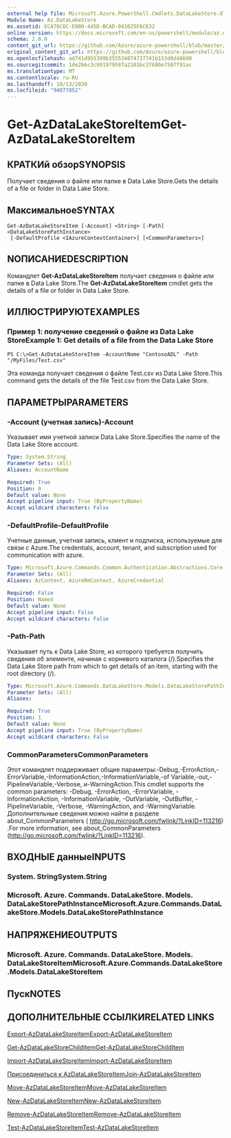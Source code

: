 ```yaml
---
external help file: Microsoft.Azure.PowerShell.Cmdlets.DataLakeStore.dll-Help.xml
Module Name: Az.DataLakeStore
ms.assetid: ECA70C6C-E0B0-445D-BCAD-041625FAC632
online version: https://docs.microsoft.com/en-us/powershell/module/az.datalakestore/get-azdatalakestoreitem
schema: 2.0.0
content_git_url: https://github.com/Azure/azure-powershell/blob/master/src/DataLakeStore/DataLakeStore/help/Get-AzDataLakeStoreItem.md
original_content_git_url: https://github.com/Azure/azure-powershell/blob/master/src/DataLakeStore/DataLakeStore/help/Get-AzDataLakeStoreItem.md
ms.openlocfilehash: ad741d955399b355534074737741b153d8d48690
ms.sourcegitcommit: 1de2b6c3c99197958fa2101bc37680e7507f91ac
ms.translationtype: MT
ms.contentlocale: ru-RU
ms.lasthandoff: 10/13/2020
ms.locfileid: "94077852"
---
```

# <span data-ttu-id="e962c-101">Get-AzDataLakeStoreItem</span><span class="sxs-lookup"><span data-stu-id="e962c-101">Get-AzDataLakeStoreItem</span></span>

## <span data-ttu-id="e962c-102">КРАТКИй обзор</span><span class="sxs-lookup"><span data-stu-id="e962c-102">SYNOPSIS</span></span>
<span data-ttu-id="e962c-103">Получает сведения о файле или папке в Data Lake Store.</span><span class="sxs-lookup"><span data-stu-id="e962c-103">Gets the details of a file or folder in Data Lake Store.</span></span>

## <span data-ttu-id="e962c-104">Максимальное</span><span class="sxs-lookup"><span data-stu-id="e962c-104">SYNTAX</span></span>

```
Get-AzDataLakeStoreItem [-Account] <String> [-Path] <DataLakeStorePathInstance>
 [-DefaultProfile <IAzureContextContainer>] [<CommonParameters>]
```

## <span data-ttu-id="e962c-105">NОПИСАНИЕ</span><span class="sxs-lookup"><span data-stu-id="e962c-105">DESCRIPTION</span></span>
<span data-ttu-id="e962c-106">Командлет **Get-AzDataLakeStoreItem** получает сведения о файле или папке в Data Lake Store.</span><span class="sxs-lookup"><span data-stu-id="e962c-106">The **Get-AzDataLakeStoreItem** cmdlet gets the details of a file or folder in Data Lake Store.</span></span>

## <span data-ttu-id="e962c-107">ИЛЛЮСТРИРУЮТ</span><span class="sxs-lookup"><span data-stu-id="e962c-107">EXAMPLES</span></span>

### <span data-ttu-id="e962c-108">Пример 1: получение сведений о файле из Data Lake Store</span><span class="sxs-lookup"><span data-stu-id="e962c-108">Example 1: Get details of a file from the Data Lake Store</span></span>
```
PS C:\>Get-AzDataLakeStoreItem -AccountName "ContosoADL" -Path "/MyFiles/Test.csv"
```

<span data-ttu-id="e962c-109">Эта команда получает сведения о файле Test.csv из Data Lake Store.</span><span class="sxs-lookup"><span data-stu-id="e962c-109">This command gets the details of the file Test.csv from the Data Lake Store.</span></span>

## <span data-ttu-id="e962c-110">ПАРАМЕТРЫ</span><span class="sxs-lookup"><span data-stu-id="e962c-110">PARAMETERS</span></span>

### <span data-ttu-id="e962c-111">-Account (учетная запись)</span><span class="sxs-lookup"><span data-stu-id="e962c-111">-Account</span></span>
<span data-ttu-id="e962c-112">Указывает имя учетной записи Data Lake Store.</span><span class="sxs-lookup"><span data-stu-id="e962c-112">Specifies the name of the Data Lake Store account.</span></span>

```yaml
Type: System.String
Parameter Sets: (All)
Aliases: AccountName

Required: True
Position: 0
Default value: None
Accept pipeline input: True (ByPropertyName)
Accept wildcard characters: False
```

### <span data-ttu-id="e962c-113">-DefaultProfile</span><span class="sxs-lookup"><span data-stu-id="e962c-113">-DefaultProfile</span></span>
<span data-ttu-id="e962c-114">Учетные данные, учетная запись, клиент и подписка, используемые для связи с Azure.</span><span class="sxs-lookup"><span data-stu-id="e962c-114">The credentials, account, tenant, and subscription used for communication with azure.</span></span>

```yaml
Type: Microsoft.Azure.Commands.Common.Authentication.Abstractions.Core.IAzureContextContainer
Parameter Sets: (All)
Aliases: AzContext, AzureRmContext, AzureCredential

Required: False
Position: Named
Default value: None
Accept pipeline input: False
Accept wildcard characters: False
```

### <span data-ttu-id="e962c-115">-Path</span><span class="sxs-lookup"><span data-stu-id="e962c-115">-Path</span></span>
<span data-ttu-id="e962c-116">Указывает путь к Data Lake Store, из которого требуется получить сведения об элементе, начиная с корневого каталога (/).</span><span class="sxs-lookup"><span data-stu-id="e962c-116">Specifies the Data Lake Store path from which to get details of an item, starting with the root directory (/).</span></span>

```yaml
Type: Microsoft.Azure.Commands.DataLakeStore.Models.DataLakeStorePathInstance
Parameter Sets: (All)
Aliases:

Required: True
Position: 1
Default value: None
Accept pipeline input: True (ByPropertyName)
Accept wildcard characters: False
```

### <span data-ttu-id="e962c-117">CommonParameters</span><span class="sxs-lookup"><span data-stu-id="e962c-117">CommonParameters</span></span>
<span data-ttu-id="e962c-118">Этот командлет поддерживает общие параметры:-Debug,-ErrorAction,-ErrorVariable,-InformationAction,-InformationVariable,-of Variable,-out,-PipelineVariable,-Verbose, и-WarningAction.</span><span class="sxs-lookup"><span data-stu-id="e962c-118">This cmdlet supports the common parameters: -Debug, -ErrorAction, -ErrorVariable, -InformationAction, -InformationVariable, -OutVariable, -OutBuffer, -PipelineVariable, -Verbose, -WarningAction, and -WarningVariable.</span></span> <span data-ttu-id="e962c-119">Дополнительные сведения можно найти в разделе about_CommonParameters ( http://go.microsoft.com/fwlink/?LinkID=113216) .</span><span class="sxs-lookup"><span data-stu-id="e962c-119">For more information, see about_CommonParameters (http://go.microsoft.com/fwlink/?LinkID=113216).</span></span>

## <span data-ttu-id="e962c-120">ВХОДНЫЕ данные</span><span class="sxs-lookup"><span data-stu-id="e962c-120">INPUTS</span></span>

### <span data-ttu-id="e962c-121">System. String</span><span class="sxs-lookup"><span data-stu-id="e962c-121">System.String</span></span>

### <span data-ttu-id="e962c-122">Microsoft. Azure. Commands. DataLakeStore. Models. DataLakeStorePathInstance</span><span class="sxs-lookup"><span data-stu-id="e962c-122">Microsoft.Azure.Commands.DataLakeStore.Models.DataLakeStorePathInstance</span></span>

## <span data-ttu-id="e962c-123">НАПРЯЖЕНИЕ</span><span class="sxs-lookup"><span data-stu-id="e962c-123">OUTPUTS</span></span>

### <span data-ttu-id="e962c-124">Microsoft. Azure. Commands. DataLakeStore. Models. DataLakeStoreItem</span><span class="sxs-lookup"><span data-stu-id="e962c-124">Microsoft.Azure.Commands.DataLakeStore.Models.DataLakeStoreItem</span></span>

## <span data-ttu-id="e962c-125">Пуск</span><span class="sxs-lookup"><span data-stu-id="e962c-125">NOTES</span></span>

## <span data-ttu-id="e962c-126">ДОПОЛНИТЕЛЬНЫЕ ССЫЛКИ</span><span class="sxs-lookup"><span data-stu-id="e962c-126">RELATED LINKS</span></span>

[<span data-ttu-id="e962c-127">Export-AzDataLakeStoreItem</span><span class="sxs-lookup"><span data-stu-id="e962c-127">Export-AzDataLakeStoreItem</span></span>](./Export-AzDataLakeStoreItem.md)

[<span data-ttu-id="e962c-128">Get-AzDataLakeStoreChildItem</span><span class="sxs-lookup"><span data-stu-id="e962c-128">Get-AzDataLakeStoreChildItem</span></span>](./Get-AzDataLakeStoreChildItem.md)

[<span data-ttu-id="e962c-129">Import-AzDataLakeStoreItem</span><span class="sxs-lookup"><span data-stu-id="e962c-129">Import-AzDataLakeStoreItem</span></span>](./Import-AzDataLakeStoreItem.md)

[<span data-ttu-id="e962c-130">Присоединиться к AzDataLakeStoreItem</span><span class="sxs-lookup"><span data-stu-id="e962c-130">Join-AzDataLakeStoreItem</span></span>](./Join-AzDataLakeStoreItem.md)

[<span data-ttu-id="e962c-131">Move-AzDataLakeStoreItem</span><span class="sxs-lookup"><span data-stu-id="e962c-131">Move-AzDataLakeStoreItem</span></span>](./Move-AzDataLakeStoreItem.md)

[<span data-ttu-id="e962c-132">New-AzDataLakeStoreItem</span><span class="sxs-lookup"><span data-stu-id="e962c-132">New-AzDataLakeStoreItem</span></span>](./New-AzDataLakeStoreItem.md)

[<span data-ttu-id="e962c-133">Remove-AzDataLakeStoreItem</span><span class="sxs-lookup"><span data-stu-id="e962c-133">Remove-AzDataLakeStoreItem</span></span>](./Remove-AzDataLakeStoreItem.md)

[<span data-ttu-id="e962c-134">Test-AzDataLakeStoreItem</span><span class="sxs-lookup"><span data-stu-id="e962c-134">Test-AzDataLakeStoreItem</span></span>](./Test-AzDataLakeStoreItem.md)


